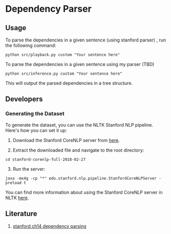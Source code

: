 # Dependency Parser 

## Usage

To parse the dependencies in a given sentence (using stanford parser) , run the following command:

```
python src/playback.py custom "Your sentence here"
```

To parse the dependencies in a given sentence using my parser (TBD)

```
python src/inference.py custom "Your sentence here"
```

This will output the parsed dependencies in a tree structure.

## Developers

### Generating the Dataset

To generate the dataset, you can use the NLTK Stanford NLP pipeline. Here's how you can set it up:

1. Download the Stanford CoreNLP server from [here](https://stanfordnlp.github.io/CoreNLP/download.html).

2. Extract the downloaded file and navigate to the root directory:
```
cd stanford-corenlp-full-2018-02-27
```

3. Run the server:

```
java -mx4g -cp "*" edu.stanford.nlp.pipeline.StanfordCoreNLPServer -preload t
```

You can find more information about using the Stanford CoreNLP server in NLTK [here](https://github.com/nltk/nltk/wiki/Stanford-CoreNLP-API-in-NLTK).


## Literature

1. [stanford ch14 dependency parsing](https://web.stanford.edu/~jurafsky/slp3/14.pdf)


